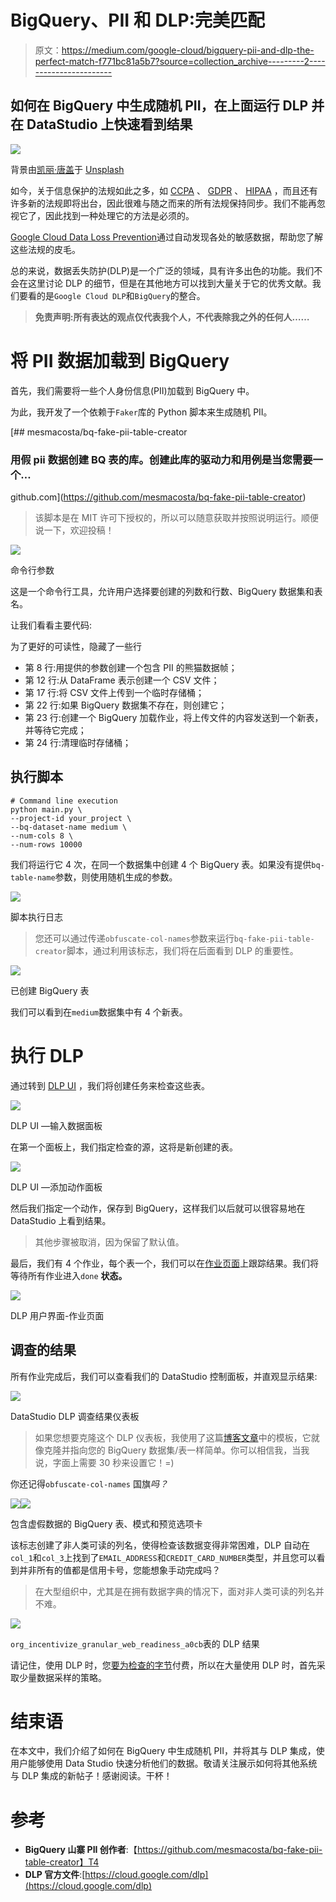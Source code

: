 # BigQuery、PII 和 DLP:完美匹配

> 原文：<https://medium.com/google-cloud/bigquery-pii-and-dlp-the-perfect-match-f771bc81a5b7?source=collection_archive---------2----------------------->

## 如何在 BigQuery 中生成随机 PII，在上面运行 DLP 并在 DataStudio 上快速看到结果

![](img/2d72290f9a2435f9515ca5494714a066.png)

背景由[凯丽·唐盖](https://unsplash.com/@kellitungay?utm_source=unsplash&utm_medium=referral&utm_content=creditCopyText)于 [Unsplash](https://unsplash.com/?utm_source=unsplash&utm_medium=referral&utm_content=creditCopyText)

如今，关于信息保护的法规如此之多，如 [CCPA](https://www.caprivacy.org/) 、 [GDPR](https://gdpr-info.eu/) 、 [HIPAA](https://www.hhs.gov/hipaa/index.html) ，而且还有许多新的法规即将出台，因此很难与随之而来的所有法规保持同步。我们不能再忽视它了，因此找到一种处理它的方法是必须的。

[Google Cloud Data Loss Prevention](https://cloud.google.com/dlp/)通过自动发现各处的敏感数据，帮助您了解这些法规的皮毛。

总的来说，数据丢失防护(DLP)是一个广泛的领域，具有许多出色的功能。我们不会在这里讨论 DLP 的细节，但是在其他地方可以找到大量关于它的优秀文献。我们要看的是`Google Cloud DLP`和`BigQuery`的整合。

> **免责声明:所有表达的观点仅代表我个人，不代表除我之外的任何人……**

# 将 PII 数据加载到 BigQuery

首先，我们需要将一些个人身份信息(PII)加载到 BigQuery 中。

为此，我开发了一个依赖于`Faker`库的 Python 脚本来生成随机 PII。

[](https://github.com/mesmacosta/bq-fake-pii-table-creator) [## mesmacosta/bq-fake-pii-table-creator

### 用假 pii 数据创建 BQ 表的库。创建此库的驱动力和用例是当您需要一个…

github.com](https://github.com/mesmacosta/bq-fake-pii-table-creator) 

> 该脚本是在 MIT 许可下授权的，所以可以随意获取并按照说明运行。顺便说一下，欢迎投稿！

![](img/f45f715b9b80f17e9882ecc37b719ed6.png)

命令行参数

这是一个命令行工具，允许用户选择要创建的列数和行数、BigQuery 数据集和表名。

让我们看看主要代码:

为了更好的可读性，隐藏了一些行

*   第 8 行:用提供的参数创建一个包含 PII 的熊猫数据帧；
*   第 12 行:从 DataFrame 表示创建一个 CSV 文件；
*   第 17 行:将 CSV 文件上传到一个临时存储桶；
*   第 22 行:如果 BigQuery 数据集不存在，则创建它；
*   第 23 行:创建一个 BigQuery 加载作业，将上传文件的内容发送到一个新表，并等待它完成；
*   第 24 行:清理临时存储桶；

## 执行脚本

```
# Command line execution
python main.py \
--project-id your_project \
--bq-dataset-name medium \
--num-cols 8 \
--num-rows 10000
```

我们将运行它 4 次，在同一个数据集中创建 4 个 BigQuery 表。如果没有提供`bq-table-name`参数，则使用随机生成的参数。

![](img/5bd25a2c2e188e9fea9b906490c4dcac.png)

脚本执行日志

> 您还可以通过传递`obfuscate-col-names`参数来运行`bq-fake-pii-table-creator`脚本，通过利用该标志，我们将在后面看到 DLP 的重要性。

![](img/bb2d3abd93c5fa4d42f3fa405041c121.png)

已创建 BigQuery 表

我们可以看到在`medium`数据集中有 4 个新表。

# 执行 DLP

通过转到 [DLP UI](https://console.cloud.google.com/security/dlp) ，我们将创建任务来检查这些表。

![](img/ab88da8fd6f97d2617034b1942c13da6.png)

DLP UI —输入数据面板

在第一个面板上，我们指定检查的源，这将是新创建的表。

![](img/a2d34e81dbe0b1a7bf245ae53fdf030d.png)

DLP UI —添加动作面板

然后我们指定一个动作，保存到 BigQuery，这样我们以后就可以很容易地在 DataStudio 上看到结果。

> 其他步骤被取消，因为保留了默认值。

最后，我们有 4 个作业，每个表一个，我们可以在[作业页面](https://console.cloud.google.com/security/dlp/landing/main/job)上跟踪结果。我们将等待所有作业进入`done` **状态。**

![](img/9245d731241373ec33fd208e7a5208f3.png)

DLP 用户界面-作业页面

## 调查的结果

所有作业完成后，我们可以查看我们的 DataStudio 控制面板，并直观显示结果:

![](img/40faac4c8a31ecde4217bf706dbfc07e.png)

DataStudio DLP 调查结果仪表板

> 如果您想要克隆这个 DLP 仪表板，我使用了这篇[博客文章](/@zrs233/inspecting-and-reporting-sensitive-data-with-google-cloud-dlp-api-5ec27520c234)中的模板，它就像克隆并指向您的 BigQuery 数据集/表一样简单。你可以相信我，当我说，字面上需要 30 秒来设置它！=)

你还记得`obfuscate-col-names` 国旗*吗？*

![](img/f86a0a27f48ef74cf6eaa873c42a40d8.png)![](img/d5c48832411f9eb5a978a22d5b4ac3ca.png)

包含虚假数据的 BigQuery 表、模式和预览选项卡

该标志创建了非人类可读的列名，使得检查该数据变得非常困难，DLP 自动在`col_1`和`col_3`上找到了`EMAIL_ADDRESS`和`CREDIT_CARD_NUMBER`类型，并且您可以看到并非所有的值都是信用卡号，您能想象手动完成吗？

> 在大型组织中，尤其是在拥有数据字典的情况下，面对非人类可读的列名并不难。

![](img/b190cae2b5024fe54e319aaf29417785.png)

`org_incentivize_granular_web_readiness_a0cb`表的 DLP 结果

请记住，使用 DLP 时，您[要为检查的字节](https://cloud.google.com/dlp/pricing)付费，所以在大量使用 DLP 时，首先采取少量数据采样的策略。

# 结束语

在本文中，我们介绍了如何在 BigQuery 中生成随机 PII，并将其与 DLP 集成，使用户能够使用 Data Studio 快速分析他们的数据。敬请关注展示如何将其他系统与 DLP 集成的新帖子！感谢阅读。干杯！

# 参考

*   **BigQuery 山寨 PII 创作者**:【https://github.com/mesmacosta/bq-fake-pii-table-creator】T4
*   **DLP 官方文件**:[https://cloud.google.com/dlp](https://cloud.google.com/dlp)